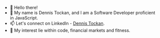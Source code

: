 - 👋 Hello there!
- 👨 My name is Dennis Tockan, and I am a Software Developer proficient in JavaScript.
- 📫 Let's connect on LinkedIn - [Dennis Tockan](https://www.linkedin.com/in/dennis-tockan-8b109a18b/).
- 👀 My interest lie within code, financial markets and fitness.



<!---
DennisTockan/DennisTockan is a ✨ special ✨ repository because its `README.md` (this file) appears on your GitHub profile.
You can click the Preview link to take a look at your changes.
--->
